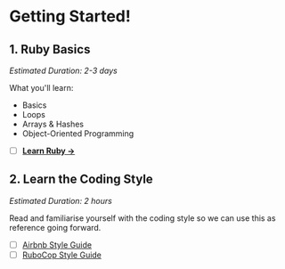 # Getting Started!


## 1. Ruby Basics
*Estimated Duration: 2-3 days*

What you'll learn:
* Basics
* Loops
* Arrays & Hashes
* Object-Oriented Programming

- [ ] **[Learn Ruby &rarr;](https://www.codecademy.com/learn/learn-ruby)**


## 2. Learn the Coding Style
*Estimated Duration: 2 hours*

Read and familiarise yourself with the coding style so we can use this as reference going forward.

- [ ] [Airbnb Style Guide](https://github.com/airbnb/ruby)
- [ ] [RuboCop Style Guide](https://github.com/rubocop-hq/ruby-style-guide)
